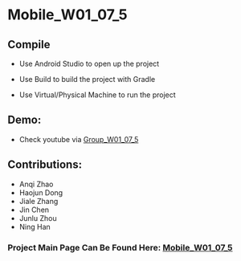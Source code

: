 # Mobile_W01_07_5

## Compile

 - Use Android Studio to open up the project
 
 - Use Build to build the project with Gradle
 
 - Use Virtual/Physical Machine to run the project
 
 
 ## Demo:
 
  - Check youtube via [Group_W01_07_5][project_demo]
  
  
## Contributions:

* Anqi Zhao
* Haojun Dong
* Jiale Zhang
* Jin Chen
* Junlu Zhou
* Ning Han
  
### Project Main Page Can Be Found Here: [Mobile_W01_07_5][pj]
  
  
  
  
  
  [project_demo]: <https://youtube.com.au>
  [pj]: <https://github.com/RainyNightSucks/Mobile_W01_07_5>
